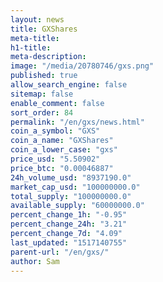 ```yaml
---
layout: news
title: GXShares
meta-title: 
h1-title: 
meta-description: 
image: "/media/20780746/gxs.png"
published: true
allow_search_engine: false
sitemap: false
enable_comment: false
sort_order: 84
permalink: "/en/gxs/news.html"
coin_a_symbol: "GXS"
coin_a_name: "GXShares"
coin_a_lower_case: "gxs"
price_usd: "5.50902"
price_btc: "0.00046887"
24h_volume_usd: "8937190.0"
market_cap_usd: "100000000.0"
total_supply: "100000000.0"
available_supply: "60000000.0"
percent_change_1h: "-0.95"
percent_change_24h: "3.21"
percent_change_7d: "4.09"
last_updated: "1517140755"
parent-url: "/en/gxs/"
author: Sam
---
```


